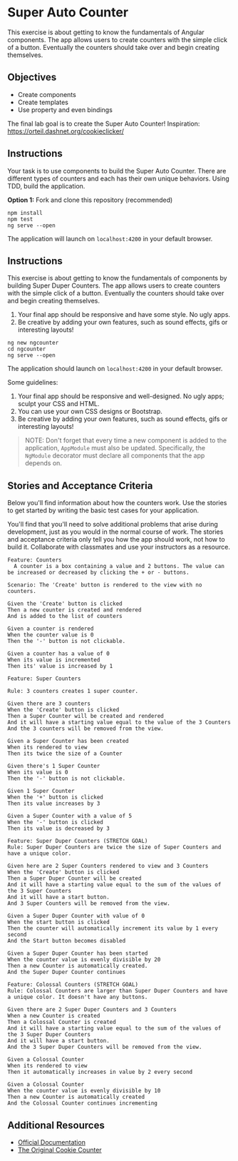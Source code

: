# Super Auto Counter

This exercise is about getting to know the fundamentals of Angular components. The app allows users to create counters with the simple click of a button. Eventually the counters should take over and begin creating themselves.

## Objectives

* Create components
* Create templates
* Use property and even bindings

The final lab goal is to create the Super Auto Counter!
Inspiration: https://orteil.dashnet.org/cookieclicker/

## Instructions

Your task is to use components to build the Super Auto Counter. There are different types of counters and each has their own unique behaviors. Using TDD, build the application.

**Option 1:** Fork and clone this repository (recommended)

```
npm install
npm test
ng serve --open
```

The application will launch on `localhost:4200` in your default browser.

## Instructions

This exercise is about getting to know the fundamentals of components by building Super Duper Counters. The app allows users to create counters with the simple click of a button. Eventually the counters should take over and begin creating themselves.

1. Your final app should be responsive and have some style. No ugly apps.
1. Be creative by adding your own features, such as sound effects, gifs or interesting layouts!

```
ng new ngcounter
cd ngcounter
ng serve --open
```

The application should launch on `localhost:4200` in your default browser.

Some guidelines:

1. Your final app should be responsive and well-designed. No ugly apps; sculpt your CSS and HTML.
2. You can use your own CSS designs or Bootstrap.
3. Be creative by adding your own features, such as sound effects, gifs or interesting layouts!

> NOTE: Don't forget that every time a new component is added to the application, `AppModule` must also be updated. Specifically, the `NgModule` decorator must declare all components that the app depends on. 

## Stories and Acceptance Criteria

Below you'll find information about how the counters work. Use the stories to get started by writing the basic test cases for your application. 

You'll find that you'll need to solve additional problems that arise during development, just as you would in the normal course of work. The stories and acceptance criteria only tell you how the app should work, not how to build it. Collaborate with classmates and use your instructors as a resource.

```gherkin
Feature: Counters
  A counter is a box containing a value and 2 buttons. The value can be increased or decreased by clicking the + or - buttons.
  
Scenario: The 'Create' button is rendered to the view with no counters.

Given the 'Create' button is clicked
Then a new counter is created and rendered
And is added to the list of counters

Given a counter is rendered
When the counter value is 0
Then the '-' button is not clickable.

Given a counter has a value of 0
When its value is incremented
Then its' value is increased by 1

Feature: Super Counters

Rule: 3 counters creates 1 super counter.

Given there are 3 counters
When the 'Create' button is clicked
Then a Super Counter will be created and rendered
And it will have a starting value equal to the value of the 3 Counters
And the 3 counters will be removed from the view.

Given a Super Counter has been created
When its rendered to view
Then its twice the size of a Counter

Given there's 1 Super Counter 
When its value is 0
Then the '-' button is not clickable.

Given 1 Super Counter
When the '+' button is clicked
Then its value increases by 3

Given a Super Counter with a value of 5
When the '-' button is clicked
Then its value is decreased by 3

Feature: Super Duper Counters (STRETCH GOAL)
Rule: Super Duper Counters are twice the size of Super Counters and have a unique color.

Given here are 2 Super Counters rendered to view and 3 Counters
When the 'Create' button is clicked
Then a Super Duper Counter will be created
And it will have a starting value equal to the sum of the values of the 3 Super Counters 
And it will have a start button.
And 3 Super Counters will be removed from the view.

Given a Super Duper Counter with value of 0
When the start button is clicked
Then the counter will automatically increment its value by 1 every second
And the Start button becomes disabled

Given a Super Duper Counter has been started
When the counter value is evenly divisible by 20
Then a new Counter is automatically created.
And the Super Duper Counter continues

Feature: Colossal Counters (STRETCH GOAL)
Rule: Colossal Counters are larger than Super Duper Counters and have a unique color. It doesn't have any buttons.

Given there are 2 Super Duper Counters and 3 Counters
When a new Counter is created
Then a Colossal Counter is created
And it will have a starting value equal to the sum of the values of the 3 Super Duper Counters
And it will have a start button.
And the 3 Super Duper Counters will be removed from the view.

Given a Colossal Counter
When its rendered to view
Then it automatically increases in value by 2 every second

Given a Colossal Counter
When the counter value is evenly divisible by 10
Then a new Counter is automatically created
And the Colossal Counter continues incrementing
```

## Additional Resources

- [Official Documentation](https://angular.io/guide/architecture-components#template-syntax)
- [The Original Cookie Counter](https://orteil.dashnet.org/cookieclicker/)

